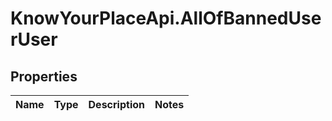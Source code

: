 # KnowYourPlaceApi.AllOfBannedUserUser

## Properties

| Name | Type | Description | Notes |
| ---- | ---- | ----------- | ----- |

